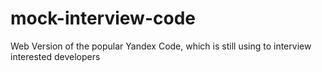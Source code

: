 # mock-interview-code
Web Version of the popular Yandex Code, which is still using to interview interested developers

